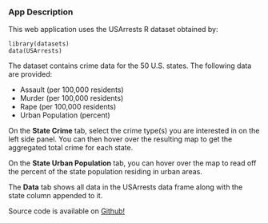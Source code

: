 ### App Description

This web application uses the USArrests R dataset obtained by:
```{r}
library(datasets)
data(USArrests)
```
The dataset contains crime data for the 50 U.S. states. The following data are provided:

- Assault (per 100,000 residents)  
- Murder (per 100,000 residents)    
- Rape (per 100,000 residents)   
- Urban Population (percent)  

On the **State Crime** tab, select the crime type(s) you are interested in on the left side panel. You can then hover over the resulting map to get the aggregated total crime for each state.

On the **State Urban Population** tab, you can hover over the map to read off the percent of the state population residing in urban areas.  

The **Data** tab shows all data in the USArrests data frame along with the state column appended to it.

Source code is available on [Github!](https://github.com/eideal/DataProducts_CourseProject)


